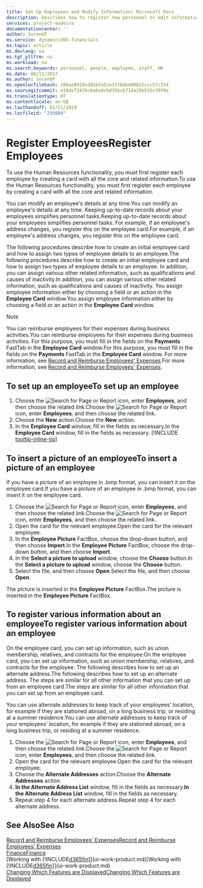 ```yaml
---
title: Set Up Employees and Modify Information| Microsoft Docs
description: Describes how to register new personnel or edit information for existing staff.
services: project-madeira
documentationcenter: ''
author: SorenGP
ms.service: dynamics365-financials
ms.topic: article
ms.devlang: na
ms.tgt_pltfrm: na
ms.workload: na
ms.search.keywords: personnel, people, employee, staff, HR
ms.date: 08/11/2017
ms.author: SorenGP
ms.openlocfilehash: 106ae8919cd01bfa5ce1578dbe00631ccc57c154
ms.sourcegitcommit: e10de72476c6a6e0cbd35bcb714a29b535c39f0e
ms.translationtype: HT
ms.contentlocale: en-GB
ms.lasthandoff: 01/21/2019
ms.locfileid: "235684"
---
```

# <a name="register-employees"></a><span data-ttu-id="9e241-103">Register Employees</span><span class="sxs-lookup"><span data-stu-id="9e241-103">Register Employees</span></span>
<span data-ttu-id="9e241-104">To use the Human Resources functionality, you must first register each employee by creating a card with all the core and related information.</span><span class="sxs-lookup"><span data-stu-id="9e241-104">To use the Human Resources functionality, you must first register each employee by creating a card with all the core and related information.</span></span>

<span data-ttu-id="9e241-105">You can modify an employee's details at any time.</span><span class="sxs-lookup"><span data-stu-id="9e241-105">You can modify an employee's details at any time.</span></span> <span data-ttu-id="9e241-106">Keeping up-to-date records about your employees simplifies personnel tasks.</span><span class="sxs-lookup"><span data-stu-id="9e241-106">Keeping up-to-date records about your employees simplifies personnel tasks.</span></span> <span data-ttu-id="9e241-107">For example, if an employee's address changes, you register this on the employee card.</span><span class="sxs-lookup"><span data-stu-id="9e241-107">For example, if an employee's address changes, you register this on the employee card.</span></span>

<span data-ttu-id="9e241-108">The following procedures describe how to create an initial employee card and how to assign two types of employee details to an employee.</span><span class="sxs-lookup"><span data-stu-id="9e241-108">The following procedures describe how to create an initial employee card and how to assign two types of employee details to an employee.</span></span> <span data-ttu-id="9e241-109">In addition, you can assign various other related information, such as qualifications and causes of inactivity.</span><span class="sxs-lookup"><span data-stu-id="9e241-109">In addition, you can assign various other related information, such as qualifications and causes of inactivity.</span></span> <span data-ttu-id="9e241-110">You assign employee information either by choosing a field or an action in the **Employee Card** window.</span><span class="sxs-lookup"><span data-stu-id="9e241-110">You assign employee information either by choosing a field or an action in the **Employee Card** window.</span></span>

> [!NOTE]  
> <span data-ttu-id="9e241-111">You can reimburse employees for their expenses during business activities.</span><span class="sxs-lookup"><span data-stu-id="9e241-111">You can reimburse employees for their expenses during business activities.</span></span> <span data-ttu-id="9e241-112">For this purpose, you must fill in the fields on the **Payments** FastTab in the **Employee Card** window.</span><span class="sxs-lookup"><span data-stu-id="9e241-112">For this purpose, you must fill in the fields on the **Payments** FastTab in the **Employee Card** window.</span></span> <span data-ttu-id="9e241-113">For more information, see [Record and Reimburse Employees' Expenses](finance-how-record-reimburse-employee-expenses.md).</span><span class="sxs-lookup"><span data-stu-id="9e241-113">For more information, see [Record and Reimburse Employees' Expenses](finance-how-record-reimburse-employee-expenses.md).</span></span>

## <a name="to-set-up-an-employee"></a><span data-ttu-id="9e241-114">To set up an employee</span><span class="sxs-lookup"><span data-stu-id="9e241-114">To set up an employee</span></span>
1. <span data-ttu-id="9e241-115">Choose the ![Search for Page or Report](media/ui-search/search_small.png "Search for Page or Report icon") icon, enter **Employees**, and then choose the related link.</span><span class="sxs-lookup"><span data-stu-id="9e241-115">Choose the ![Search for Page or Report](media/ui-search/search_small.png "Search for Page or Report icon") icon, enter **Employees**, and then choose the related link.</span></span>
2. <span data-ttu-id="9e241-116">Choose the **New** action.</span><span class="sxs-lookup"><span data-stu-id="9e241-116">Choose the **New** action.</span></span>
3. <span data-ttu-id="9e241-117">In the **Employee Card** window, fill in the fields as necessary.</span><span class="sxs-lookup"><span data-stu-id="9e241-117">In the **Employee Card** window, fill in the fields as necessary.</span></span> [!INCLUDE [tooltip-inline-tip](includes/tooltip-inline-tip_md.md)]

## <a name="to-insert-a-picture-of-an-employee"></a><span data-ttu-id="9e241-118">To insert a picture of an employee</span><span class="sxs-lookup"><span data-stu-id="9e241-118">To insert a picture of an employee</span></span>
<span data-ttu-id="9e241-119">If you have a picture of an employee in .bmp format, you can insert it on the employee card.</span><span class="sxs-lookup"><span data-stu-id="9e241-119">If you have a picture of an employee in .bmp format, you can insert it on the employee card.</span></span>

1. <span data-ttu-id="9e241-120">Choose the ![Search for Page or Report](media/ui-search/search_small.png "Search for Page or Report icon") icon, enter **Employees**, and then choose the related link.</span><span class="sxs-lookup"><span data-stu-id="9e241-120">Choose the ![Search for Page or Report](media/ui-search/search_small.png "Search for Page or Report icon") icon, enter **Employees**, and then choose the related link.</span></span>
2. <span data-ttu-id="9e241-121">Open the card for the relevant employee.</span><span class="sxs-lookup"><span data-stu-id="9e241-121">Open the card for the relevant employee.</span></span>
3. <span data-ttu-id="9e241-122">In the **Employee Picture** FactBox, choose the drop-down button, and then choose **Import**.</span><span class="sxs-lookup"><span data-stu-id="9e241-122">In the **Employee Picture** FactBox, choose the drop-down button, and then choose **Import**.</span></span>
4. <span data-ttu-id="9e241-123">In the **Select a picture to upload** window, choose the **Choose** button.</span><span class="sxs-lookup"><span data-stu-id="9e241-123">In the **Select a picture to upload** window, choose the **Choose** button.</span></span>
5. <span data-ttu-id="9e241-124">Select the file, and then choose **Open**.</span><span class="sxs-lookup"><span data-stu-id="9e241-124">Select the file, and then choose **Open**.</span></span>

<span data-ttu-id="9e241-125">The picture is inserted in the **Employee Picture** FactBox.</span><span class="sxs-lookup"><span data-stu-id="9e241-125">The picture is inserted in the **Employee Picture** FactBox.</span></span>

## <a name="to-register-various-information-about-an-employee"></a><span data-ttu-id="9e241-126">To register various information about an employee</span><span class="sxs-lookup"><span data-stu-id="9e241-126">To register various information about an employee</span></span>
<span data-ttu-id="9e241-127">On the employee card, you can set up information, such as union membership, relatives, and contracts for the employee.</span><span class="sxs-lookup"><span data-stu-id="9e241-127">On the employee card, you can set up information, such as union membership, relatives, and contracts for the employee.</span></span> <span data-ttu-id="9e241-128">The following describes how to set up an alternate address.</span><span class="sxs-lookup"><span data-stu-id="9e241-128">The following describes how to set up an alternate address.</span></span> <span data-ttu-id="9e241-129">The steps are similar for all other information that you can set up from an employee card.</span><span class="sxs-lookup"><span data-stu-id="9e241-129">The steps are similar for all other information that you can set up from an employee card.</span></span>

<span data-ttu-id="9e241-130">You can use alternate addresses to keep track of your employees’ location, for example if they are stationed abroad, on a long business trip, or residing at a summer residence.</span><span class="sxs-lookup"><span data-stu-id="9e241-130">You can use alternate addresses to keep track of your employees’ location, for example if they are stationed abroad, on a long business trip, or residing at a summer residence.</span></span>

1. <span data-ttu-id="9e241-131">Choose the ![Search for Page or Report](media/ui-search/search_small.png "Search for Page or Report icon") icon, enter **Employees**, and then choose the related link.</span><span class="sxs-lookup"><span data-stu-id="9e241-131">Choose the ![Search for Page or Report](media/ui-search/search_small.png "Search for Page or Report icon") icon, enter **Employees**, and then choose the related link.</span></span>
2. <span data-ttu-id="9e241-132">Open the card for the relevant employee.</span><span class="sxs-lookup"><span data-stu-id="9e241-132">Open the card for the relevant employee.</span></span>
3. <span data-ttu-id="9e241-133">Choose the **Alternate Addresses** action.</span><span class="sxs-lookup"><span data-stu-id="9e241-133">Choose the **Alternate Addresses** action.</span></span>
4. <span data-ttu-id="9e241-134">**In the Alternate Address List** window, fill in the fields as necessary.</span><span class="sxs-lookup"><span data-stu-id="9e241-134">**In the Alternate Address List** window, fill in the fields as necessary.</span></span>
5. <span data-ttu-id="9e241-135">Repeat step 4 for each alternate address.</span><span class="sxs-lookup"><span data-stu-id="9e241-135">Repeat step 4 for each alternate address.</span></span>

## <a name="see-also"></a><span data-ttu-id="9e241-136">See Also</span><span class="sxs-lookup"><span data-stu-id="9e241-136">See Also</span></span>
[<span data-ttu-id="9e241-137">Record and Reimburse Employees' Expenses</span><span class="sxs-lookup"><span data-stu-id="9e241-137">Record and Reimburse Employees' Expenses</span></span>](finance-how-record-reimburse-employee-expenses.md)  
[<span data-ttu-id="9e241-138">Finance</span><span class="sxs-lookup"><span data-stu-id="9e241-138">Finance</span></span>](finance.md)  
<span data-ttu-id="9e241-139">[Working with [!INCLUDE[d365fin](includes/d365fin_md.md)]](ui-work-product.md)</span><span class="sxs-lookup"><span data-stu-id="9e241-139">[Working with [!INCLUDE[d365fin](includes/d365fin_md.md)]](ui-work-product.md)</span></span>  
[<span data-ttu-id="9e241-140">Changing Which Features are Displayed</span><span class="sxs-lookup"><span data-stu-id="9e241-140">Changing Which Features are Displayed</span></span>](ui-experiences.md)

